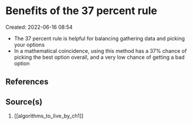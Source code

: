 # Benefits of the 37 percent rule
Created: 2022-06-16 08:54

- The 37 percent rule is helpful for balancing gathering data and picking your options
- In a mathematical coincidence, using this method has a 37% chance of picking the best option overall, and a very low chance of getting a bad option

## References

## Source(s)
1. [[algorithms_to_live_by_ch1]]